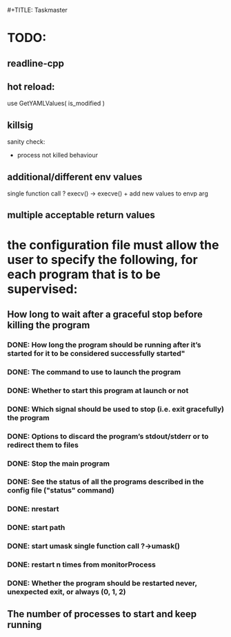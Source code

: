 #+TITLE: Taskmaster

# TODO:
## readline-cpp

## hot reload:
use GetYAMLValues( is_modified )
## killsig
sanity check:
- process not killed behaviour
## additional/different env values
single function call ? execv() -> execve() + add new values to envp arg
## multiple acceptable return values

# the configuration file must allow the user to specify the following, for each program that is to be supervised:
## How long to wait after a graceful stop before killing the program
### DONE: How long the program should be running after it’s started for it to be considered successfully started"
### DONE: The command to use to launch the program
### DONE: Whether to start this program at launch or not
### DONE: Which signal should be used to stop (i.e. exit gracefully) the program
### DONE: Options to discard the program’s stdout/stderr or to redirect them to files
### DONE: Stop the main program
### DONE: See the status of all the programs described in the config file ("status" command)
### DONE: nrestart
### DONE: start path
### DONE: start umask single function call ?->umask()
### DONE: restart n times from monitorProcess
### DONE: Whether the program should be restarted never, unexpected exit, or always (0, 1, 2)
## The number of processes to start and keep running
